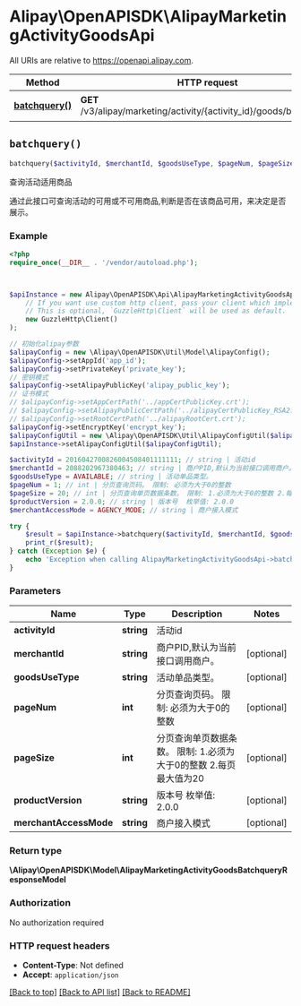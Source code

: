 # Alipay\OpenAPISDK\AlipayMarketingActivityGoodsApi

All URIs are relative to https://openapi.alipay.com.

Method | HTTP request | Description
------------- | ------------- | -------------
[**batchquery()**](AlipayMarketingActivityGoodsApi.md#batchquery) | **GET** /v3/alipay/marketing/activity/{activity_id}/goods/batchquery | 查询活动适用商品


## `batchquery()`

```php
batchquery($activityId, $merchantId, $goodsUseType, $pageNum, $pageSize, $productVersion, $merchantAccessMode): \Alipay\OpenAPISDK\Model\AlipayMarketingActivityGoodsBatchqueryResponseModel
```

查询活动适用商品

通过此接口可查询活动的可用或不可用商品,判断是否在该商品可用，来决定是否展示。

### Example

```php
<?php
require_once(__DIR__ . '/vendor/autoload.php');



$apiInstance = new Alipay\OpenAPISDK\Api\AlipayMarketingActivityGoodsApi(
    // If you want use custom http client, pass your client which implements `GuzzleHttp\ClientInterface`.
    // This is optional, `GuzzleHttp\Client` will be used as default.
    new GuzzleHttp\Client()
);

// 初始化alipay参数
$alipayConfig = new \Alipay\OpenAPISDK\Util\Model\AlipayConfig();
$alipayConfig->setAppId('app_id');
$alipayConfig->setPrivateKey('private_key');
// 密钥模式
$alipayConfig->setAlipayPublicKey('alipay_public_key');
// 证书模式
// $alipayConfig->setAppCertPath('../appCertPublicKey.crt');
// $alipayConfig->setAlipayPublicCertPath('../alipayCertPublicKey_RSA2.crt');
// $alipayConfig->setRootCertPath('../alipayRootCert.crt');
$alipayConfig->setEncryptKey('encrypt_key');
$alipayConfigUtil = new \Alipay\OpenAPISDK\Util\AlipayConfigUtil($alipayConfig);
$apiInstance->setAlipayConfigUtil($alipayConfigUtil);

$activityId = 2016042700826004508401111111; // string | 活动id
$merchantId = 2088202967380463; // string | 商户PID,默认为当前接口调用商户。
$goodsUseType = AVAILABLE; // string | 活动单品类型。
$pageNum = 1; // int | 分页查询页码。 限制: 必须为大于0的整数
$pageSize = 20; // int | 分页查询单页数据条数。 限制: 1.必须为大于0的整数 2.每页最大值为20
$productVersion = 2.0.0; // string | 版本号  枚举值: 2.0.0
$merchantAccessMode = AGENCY_MODE; // string | 商户接入模式

try {
    $result = $apiInstance->batchquery($activityId, $merchantId, $goodsUseType, $pageNum, $pageSize, $productVersion, $merchantAccessMode);
    print_r($result);
} catch (Exception $e) {
    echo 'Exception when calling AlipayMarketingActivityGoodsApi->batchquery: ', $e->getMessage(), PHP_EOL;
}
```

### Parameters

Name | Type | Description  | Notes
------------- | ------------- | ------------- | -------------
 **activityId** | **string**| 活动id |
 **merchantId** | **string**| 商户PID,默认为当前接口调用商户。 | [optional]
 **goodsUseType** | **string**| 活动单品类型。 | [optional]
 **pageNum** | **int**| 分页查询页码。 限制: 必须为大于0的整数 | [optional]
 **pageSize** | **int**| 分页查询单页数据条数。 限制: 1.必须为大于0的整数 2.每页最大值为20 | [optional]
 **productVersion** | **string**| 版本号  枚举值: 2.0.0 | [optional]
 **merchantAccessMode** | **string**| 商户接入模式 | [optional]

### Return type

**\Alipay\OpenAPISDK\Model\AlipayMarketingActivityGoodsBatchqueryResponseModel**

### Authorization

No authorization required

### HTTP request headers

- **Content-Type**: Not defined
- **Accept**: `application/json`

[[Back to top]](#) [[Back to API list]](../../README.md#api-endpoints)
[[Back to README]](../../README.md)
